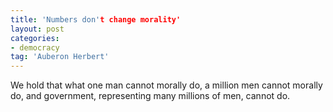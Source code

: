 ```yaml
---
title: 'Numbers don't change morality'
layout: post
categories:
- democracy
tag: 'Auberon Herbert'
---
```


We hold that what one man cannot morally do, a million men cannot morally do, and government, representing many millions of men, cannot do.